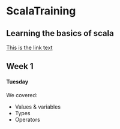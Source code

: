 # ScalaTraining

## Learning the basics of scala

[This is the link text](#Week1)



## Week 1
#### Tuesday
We covered: 
- Values & variables 
- Types
- Operators 
